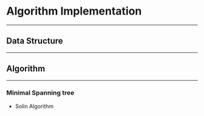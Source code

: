 # Algorithm Implementation
---------------

## Data Structure 

-----------------------

## Algorithm 
--------------------------

### Minimal Spanning tree 
- Solin Algorithm 
